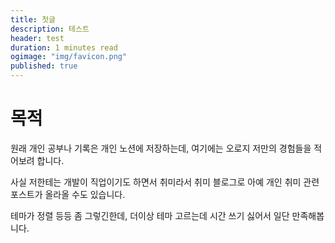 ```yaml
---
title: 첫글
description: 테스트
header: test
duration: 1 minutes read
ogimage: "img/favicon.png"
published: true
---
```


# 목적

원래 개인 공부나 기록은 개인 노션에 저장하는데, 여기에는 오로지 저만의 경험들을 적어보려 합니다.

사실 저한테는 개발이 직업이기도 하면서 취미라서 취미 블로그로 아예 개인 취미 관련 포스트가 올라올 수도 있습니다.

테마가 정렬 등등 좀 그렇긴한데, 더이상 테마 고르는데 시간 쓰기 싫어서 일단 만족해봅니다.